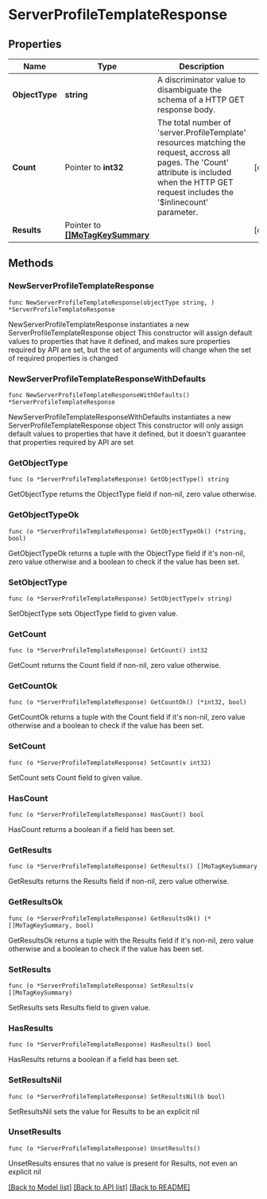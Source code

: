 # ServerProfileTemplateResponse

## Properties

Name | Type | Description | Notes
------------ | ------------- | ------------- | -------------
**ObjectType** | **string** | A discriminator value to disambiguate the schema of a HTTP GET response body. | 
**Count** | Pointer to **int32** | The total number of &#39;server.ProfileTemplate&#39; resources matching the request, accross all pages. The &#39;Count&#39; attribute is included when the HTTP GET request includes the &#39;$inlinecount&#39; parameter. | [optional] 
**Results** | Pointer to [**[]MoTagKeySummary**](MoTagKeySummary.md) |  | [optional] 

## Methods

### NewServerProfileTemplateResponse

`func NewServerProfileTemplateResponse(objectType string, ) *ServerProfileTemplateResponse`

NewServerProfileTemplateResponse instantiates a new ServerProfileTemplateResponse object
This constructor will assign default values to properties that have it defined,
and makes sure properties required by API are set, but the set of arguments
will change when the set of required properties is changed

### NewServerProfileTemplateResponseWithDefaults

`func NewServerProfileTemplateResponseWithDefaults() *ServerProfileTemplateResponse`

NewServerProfileTemplateResponseWithDefaults instantiates a new ServerProfileTemplateResponse object
This constructor will only assign default values to properties that have it defined,
but it doesn't guarantee that properties required by API are set

### GetObjectType

`func (o *ServerProfileTemplateResponse) GetObjectType() string`

GetObjectType returns the ObjectType field if non-nil, zero value otherwise.

### GetObjectTypeOk

`func (o *ServerProfileTemplateResponse) GetObjectTypeOk() (*string, bool)`

GetObjectTypeOk returns a tuple with the ObjectType field if it's non-nil, zero value otherwise
and a boolean to check if the value has been set.

### SetObjectType

`func (o *ServerProfileTemplateResponse) SetObjectType(v string)`

SetObjectType sets ObjectType field to given value.


### GetCount

`func (o *ServerProfileTemplateResponse) GetCount() int32`

GetCount returns the Count field if non-nil, zero value otherwise.

### GetCountOk

`func (o *ServerProfileTemplateResponse) GetCountOk() (*int32, bool)`

GetCountOk returns a tuple with the Count field if it's non-nil, zero value otherwise
and a boolean to check if the value has been set.

### SetCount

`func (o *ServerProfileTemplateResponse) SetCount(v int32)`

SetCount sets Count field to given value.

### HasCount

`func (o *ServerProfileTemplateResponse) HasCount() bool`

HasCount returns a boolean if a field has been set.

### GetResults

`func (o *ServerProfileTemplateResponse) GetResults() []MoTagKeySummary`

GetResults returns the Results field if non-nil, zero value otherwise.

### GetResultsOk

`func (o *ServerProfileTemplateResponse) GetResultsOk() (*[]MoTagKeySummary, bool)`

GetResultsOk returns a tuple with the Results field if it's non-nil, zero value otherwise
and a boolean to check if the value has been set.

### SetResults

`func (o *ServerProfileTemplateResponse) SetResults(v []MoTagKeySummary)`

SetResults sets Results field to given value.

### HasResults

`func (o *ServerProfileTemplateResponse) HasResults() bool`

HasResults returns a boolean if a field has been set.

### SetResultsNil

`func (o *ServerProfileTemplateResponse) SetResultsNil(b bool)`

 SetResultsNil sets the value for Results to be an explicit nil

### UnsetResults
`func (o *ServerProfileTemplateResponse) UnsetResults()`

UnsetResults ensures that no value is present for Results, not even an explicit nil

[[Back to Model list]](../README.md#documentation-for-models) [[Back to API list]](../README.md#documentation-for-api-endpoints) [[Back to README]](../README.md)


